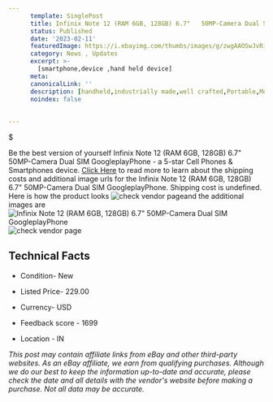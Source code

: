 ```yaml
---
      template: SinglePost
      title: Infinix Note 12 (RAM 6GB, 128GB) 6.7"   50MP-Camera Dual SIM GoogleplayPhone
      status: Published
      date: '2023-02-11'
      featuredImage: https://i.ebayimg.com/thumbs/images/g/zwgAAOSwJvRiiyEC/s-l225.jpg
      category: News , Updates
      excerpt: >-
        [smartphone,device ,hand held device]
      meta:
      canonicalLink: ''
      description: [handheld,industrially made,well crafted,Portable,Mobile,Compact,Convenient,Lightweight,Maneuverable,Man-portable,Miniature,Carriable,Hand-held,Light,Holdable,Transportable,Mobile device,Pocket-sized,On-the-go,Wireless,Cordless,Compact size,Convenient size, smartphone,device ,hand held device]
      noindex: false
      
        
---
```

$

Be the best version of yourself Infinix Note 12 (RAM 6GB, 128GB) 6.7"   50MP-Camera Dual SIM GoogleplayPhone - a 5-star Cell Phones & Smartphones device. [Click Here](https://www.ebay.com/itm/175291886357?hash=item28d035eb15%3Ag%3AzwgAAOSwJvRiiyEC&mkevt=1&mkcid=1&mkrid=711-53200-19255-0&campid=%253CePNCampaignId%253E&customid=%253CreferenceId%253E&toolid=10049) to read more to learn about the shipping costs and additional image urls for the Infinix Note 12 (RAM 6GB, 128GB) 6.7"   50MP-Camera Dual SIM GoogleplayPhone. Shipping cost is undefined. Here is how the product looks ![check vendor page](https://i.ebayimg.com/thumbs/images/g/zwgAAOSwJvRiiyEC/s-l225.jpg)and the additional images are![Infinix Note 12 (RAM 6GB, 128GB) 6.7"   50MP-Camera Dual SIM GoogleplayPhone](https://i.ebayimg.com/images/g/zwgAAOSwJvRiiyEC/s-l960.jpg)![check vendor page](https://origin-galleryplus.ebayimg.com/ws/web/175291886357_2_0_1/225x225.jpg,https://origin-galleryplus.ebayimg.com/ws/web/175291886357_3_0_1/225x225.jpg,https://origin-galleryplus.ebayimg.com/ws/web/175291886357_4_0_1/225x225.jpg,https://origin-galleryplus.ebayimg.com/ws/web/175291886357_5_0_1/225x225.jpg,https://origin-galleryplus.ebayimg.com/ws/web/175291886357_6_0_1/225x225.jpg,https://origin-galleryplus.ebayimg.com/ws/web/175291886357_7_0_1/225x225.jpg,https://origin-galleryplus.ebayimg.com/ws/web/175291886357_8_0_1/225x225.jpg,https://origin-galleryplus.ebayimg.com/ws/web/175291886357_9_0_1/225x225.jpg,https://origin-galleryplus.ebayimg.com/ws/web/175291886357_10_0_1/225x225.jpg)



 ## Technical Facts 



     
      

 - Condition- New 


      

 - Listed Price- 229.00 


      

 - Currency- USD 


      

 - Feedback score - 1699 


      

 - Location - IN 


      
      

 *_This post may contain affiliate links from eBay and other third-party websites. As an eBay affiliate, we earn from qualifying purchases. Although we do our best to keep the information up-to-date and accurate, please check the date and all details with the vendor's website before making a purchase. Not all data may be accurate._*






